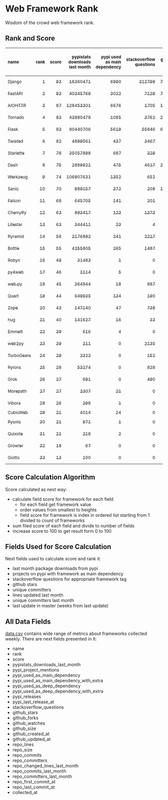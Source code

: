 # Web Framework Rank
Wisdom of the crowd web framework rank.

## Rank and Score
<sub>name</sub> | <sub>rank</sub> | <sub>score</sub> | <sub>pypistats downloads last month</sub> | <sub>pypi used as main dependency</sub> | <sub>stackoverflow questions</sub> | <sub>github stars</sub> | <sub>repo unique committers</sub> | <sub>repo changed lines last month</sub> | <sub>repo unique committers last month</sub> | <sub>repo last commit</sub>
:--- | ---: | ---: | ---: | ---: | ---: | ---: | ---: | ---: | ---: | ---:
[<sub>Django</sub>](https://github.com/django/django "first commit: 2005-07-13") | [<sub>1</sub>](# "  +0 last week") | [<sub>93</sub>](# "  -1 last week") | [<sub>18360471</sub>](# "  #7 in pypistats downloads last month +13.82% last week") | [<sub>6990</sub>](# "  #1 in pypi used as main dependency +0.32% last week") | [<sub>312799</sub>](# "  #1 in stackoverflow questions +0.02% last week") | [<sub>78226</sub>](# "  #1 in github stars +0.15% last week") | [<sub>3111</sub>](# "  #1 in repo unique committers +0.19% last week") | [<sub>2613</sub>](# "▼ #5 in repo changed lines last month -6.18% last week") | [<sub>33</sub>](# "  #1 in repo unique committers last month +0.0% last week") | [<sub>2024-07-26</sub>](# "▼ #5 in repo last commit 1 week ago")
[<sub>FastAPI</sub>](https://github.com/tiangolo/fastapi "first commit: 2018-12-05; uses: Starlette") | [<sub>2</sub>](# "  +0 last week") | [<sub>93</sub>](# "  +2 last week") | [<sub>40345769</sub>](# "  #5 in pypistats downloads last month +9.31% last week") | [<sub>3022</sub>](# "  #4 in pypi used as main dependency +0.9% last week") | [<sub>7129</sub>](# "  #3 in stackoverflow questions +0.37% last week") | [<sub>73900</sub>](# "  #2 in github stars +0.26% last week") | [<sub>666</sub>](# "  #4 in repo unique committers +0.15% last week") | [<sub>2849</sub>](# "  #3 in repo changed lines last month -0.31% last week") | [<sub>18</sub>](# "  #2 in repo unique committers last month +12.5% last week") | [<sub>2024-07-28</sub>](# "▲ #1 in repo last commit 0 weeks ago")
[<sub>AIOHTTP</sub>](https://github.com/aio-libs/aiohttp "first commit: 2013-10-01") | [<sub>3</sub>](# "  +0 last week") | [<sub>87</sub>](# "  -2 last week") | [<sub>128453301</sub>](# "  #1 in pypistats downloads last month +9.2% last week") | [<sub>6676</sub>](# "  #2 in pypi used as main dependency +0.45% last week") | [<sub>1705</sub>](# "  #9 in stackoverflow questions +0.41% last week") | [<sub>14837</sub>](# "  #7 in github stars +0.15% last week") | [<sub>755</sub>](# "  #3 in repo unique committers +0.0% last week") | [<sub>1302</sub>](# "▲ #9 in repo changed lines last month +70.2% last week") | [<sub>11</sub>](# "  #3 in repo unique committers last month +10.0% last week") | [<sub>2024-07-26</sub>](# "▼ #5 in repo last commit 1 week ago")
[<sub>Tornado</sub>](https://github.com/tornadoweb/tornado "first commit: 2009-09-09") | [<sub>4</sub>](# "  +0 last week") | [<sub>83</sub>](# "  +0 last week") | [<sub>43880478</sub>](# "  #4 in pypistats downloads last month +8.61% last week") | [<sub>1085</sub>](# "  #6 in pypi used as main dependency +0.09% last week") | [<sub>3762</sub>](# "  #5 in stackoverflow questions -0.05% last week") | [<sub>21632</sub>](# "  #4 in github stars +0.05% last week") | [<sub>459</sub>](# "  #6 in repo unique committers +0.0% last week") | [<sub>1445</sub>](# "▼ #8 in repo changed lines last month -12.21% last week") | [<sub>4</sub>](# "▲ #10 in repo unique committers last month +0.0% last week") | [<sub>2024-07-26</sub>](# "▼ #5 in repo last commit 1 week ago")
[<sub>Flask</sub>](https://github.com/pallets/flask "first commit: 2010-04-06; uses: Werkzeug") | [<sub>5</sub>](# "  +0 last week") | [<sub>83</sub>](# "  +0 last week") | [<sub>80440706</sub>](# "  #3 in pypistats downloads last month +8.24% last week") | [<sub>5619</sub>](# "  #3 in pypi used as main dependency +0.27% last week") | [<sub>55846</sub>](# "  #2 in stackoverflow questions +0.06% last week") | [<sub>67177</sub>](# "  #3 in github stars +0.1% last week") | [<sub>848</sub>](# "  #2 in repo unique committers +0.0% last week") | [<sub>332</sub>](# "▼ #14 in repo changed lines last month +0.0% last week") | [<sub>3</sub>](# "▲ #12 in repo unique committers last month +0.0% last week") | [<sub>2024-07-11</sub>](# "▼ #14 in repo last commit 3 weeks ago")
[<sub>Twisted</sub>](https://github.com/twisted/twisted "first commit: 2001-07-09") | [<sub>6</sub>](# "  +0 last week") | [<sub>82</sub>](# "  +0 last week") | [<sub>4899561</sub>](# "  #8 in pypistats downloads last month +14.41% last week") | [<sub>437</sub>](# "  #9 in pypi used as main dependency +0.0% last week") | [<sub>3467</sub>](# "  #6 in stackoverflow questions +0.0% last week") | [<sub>5502</sub>](# "  #15 in github stars +0.07% last week") | [<sub>321</sub>](# "  #9 in repo unique committers +0.0% last week") | [<sub>17252</sub>](# "  #1 in repo changed lines last month +217.25% last week") | [<sub>9</sub>](# "  #5 in repo unique committers last month +28.57% last week") | [<sub>2024-07-27</sub>](# "  #1 in repo last commit 1 week ago")
[<sub>Starlette</sub>](https://github.com/encode/starlette "first commit: 2018-06-25; used by: FastAPI") | [<sub>7</sub>](# "▲ +1 last week") | [<sub>78</sub>](# "▲ +2 last week") | [<sub>35057898</sub>](# "  #6 in pypistats downloads last month +11.34% last week") | [<sub>687</sub>](# "  #7 in pypi used as main dependency +0.29% last week") | [<sub>329</sub>](# "  #17 in stackoverflow questions +0.61% last week") | [<sub>9834</sub>](# "  #8 in github stars +0.21% last week") | [<sub>288</sub>](# "  #10 in repo unique committers +0.35% last week") | [<sub>438</sub>](# "▲ #12 in repo changed lines last month +584.38% last week") | [<sub>11</sub>](# "▲ #3 in repo unique committers last month +57.14% last week") | [<sub>2024-07-27</sub>](# "  #1 in repo last commit 1 week ago")
[<sub>Dash</sub>](https://github.com/plotly/dash "first commit: 2015-04-10") | [<sub>8</sub>](# "▼ -1 last week") | [<sub>75</sub>](# "▼ -3 last week") | [<sub>2889921</sub>](# "  #10 in pypistats downloads last month +8.32% last week") | [<sub>475</sub>](# "  #8 in pypi used as main dependency +1.06% last week") | [<sub>4617</sub>](# "  #4 in stackoverflow questions +0.0% last week") | [<sub>20952</sub>](# "  #5 in github stars +0.14% last week") | [<sub>196</sub>](# "  #15 in repo unique committers +0.0% last week") | [<sub>522</sub>](# "▼ #11 in repo changed lines last month -62.23% last week") | [<sub>3</sub>](# "▼ #12 in repo unique committers last month -40.0% last week") | [<sub>2024-07-24</sub>](# "▼ #5 in repo last commit 1 week ago")
[<sub>Werkzeug</sub>](https://github.com/pallets/werkzeug "first commit: 2007-05-04; used by: Flask and Quart") | [<sub>9</sub>](# "  +0 last week") | [<sub>74</sub>](# "  -1 last week") | [<sub>106907631</sub>](# "  #2 in pypistats downloads last month +9.01% last week") | [<sub>1352</sub>](# "  #5 in pypi used as main dependency +0.22% last week") | [<sub>652</sub>](# "  #15 in stackoverflow questions +0.15% last week") | [<sub>6598</sub>](# "  #12 in github stars +0.08% last week") | [<sub>504</sub>](# "  #5 in repo unique committers +0.0% last week") | [<sub>244</sub>](# "▼ #15 in repo changed lines last month +0.0% last week") | [<sub>4</sub>](# "▲ #10 in repo unique committers last month +0.0% last week") | [<sub>2024-07-14</sub>](# "▼ #13 in repo last commit 2 weeks ago")
[<sub>Sanic</sub>](https://github.com/sanic-org/sanic "first commit: 2016-05-26") | [<sub>10</sub>](# "  +0 last week") | [<sub>70</sub>](# "  -3 last week") | [<sub>989157</sub>](# "  #12 in pypistats downloads last month +14.19% last week") | [<sub>372</sub>](# "  #10 in pypi used as main dependency +0.0% last week") | [<sub>208</sub>](# "  #18 in stackoverflow questions +0.0% last week") | [<sub>17923</sub>](# "  #6 in github stars +0.11% last week") | [<sub>381</sub>](# "  #7 in repo unique committers +0.0% last week") | [<sub>3634</sub>](# "  #2 in repo changed lines last month -14.45% last week") | [<sub>2</sub>](# "▼ #15 in repo unique committers last month -60.0% last week") | [<sub>2024-06-30</sub>](# "  #15 in repo last commit 4 weeks ago")
[<sub>Falcon</sub>](https://github.com/falconry/falcon "first commit: 2012-12-06; used by: hug") | [<sub>11</sub>](# "  +0 last week") | [<sub>68</sub>](# "  +2 last week") | [<sub>645705</sub>](# "  #15 in pypistats downloads last month +10.2% last week") | [<sub>141</sub>](# "  #13 in pypi used as main dependency +0.0% last week") | [<sub>201</sub>](# "  #19 in stackoverflow questions +0.0% last week") | [<sub>9458</sub>](# "  #9 in github stars +0.07% last week") | [<sub>214</sub>](# "  #13 in repo unique committers +0.47% last week") | [<sub>1921</sub>](# "▲ #7 in repo changed lines last month +66.46% last week") | [<sub>5</sub>](# "▲ #8 in repo unique committers last month +25.0% last week") | [<sub>2024-07-25</sub>](# "▼ #5 in repo last commit 1 week ago")
[<sub>CherryPy</sub>](https://github.com/cherrypy/cherrypy "first commit: 2004-11-20") | [<sub>12</sub>](# "  +0 last week") | [<sub>63</sub>](# "  +0 last week") | [<sub>893417</sub>](# "  #13 in pypistats downloads last month +4.89% last week") | [<sub>123</sub>](# "  #15 in pypi used as main dependency +0.0% last week") | [<sub>1373</sub>](# "  #11 in stackoverflow questions +0.07% last week") | [<sub>1815</sub>](# "  #21 in github stars +0.06% last week") | [<sub>152</sub>](# "  #17 in repo unique committers +0.0% last week") | [<sub>2683</sub>](# "▲ #4 in repo changed lines last month +0.0% last week") | [<sub>5</sub>](# "  #8 in repo unique committers last month +0.0% last week") | [<sub>2024-07-02</sub>](# "  #15 in repo last commit 4 weeks ago")
[<sub>Litestar</sub>](https://github.com/litestar-org/litestar "first commit: 2021-12-06") | [<sub>13</sub>](# "  +0 last week") | [<sub>63</sub>](# "  +2 last week") | [<sub>344411</sub>](# "▼ #17 in pypistats downloads last month +3.93% last week") | [<sub>23</sub>](# "  #18 in pypi used as main dependency +0.0% last week") | [<sub>4</sub>](# "  #23 in stackoverflow questions +33.33% last week") | [<sub>5184</sub>](# "  #16 in github stars +0.41% last week") | [<sub>212</sub>](# "  #14 in repo unique committers +0.0% last week") | [<sub>579</sub>](# "▲ #10 in repo changed lines last month +18.16% last week") | [<sub>9</sub>](# "▼ #5 in repo unique committers last month +0.0% last week") | [<sub>2024-07-27</sub>](# "▲ #1 in repo last commit 1 week ago")
[<sub>Pyramid</sub>](https://github.com/Pylons/pyramid "first commit: 2008-07-04; used by: CubicWeb") | [<sub>14</sub>](# "  +0 last week") | [<sub>56</sub>](# "  +0 last week") | [<sub>2176892</sub>](# "  #11 in pypistats downloads last month +7.15% last week") | [<sub>241</sub>](# "  #12 in pypi used as main dependency +0.0% last week") | [<sub>2217</sub>](# "  #7 in stackoverflow questions +0.0% last week") | [<sub>3927</sub>](# "  #18 in github stars +0.1% last week") | [<sub>367</sub>](# "  #8 in repo unique committers +0.0% last week") | [<sub>0</sub>](# "  #17 in repo changed lines last month +100% last week") | [<sub>0</sub>](# "  #17 in repo unique committers last month +100% last week") | [<sub>2024-06-10</sub>](# "  #17 in repo last commit 7 weeks ago")
[<sub>Bottle</sub>](https://github.com/bottlepy/bottle "first commit: 2009-06-30") | [<sub>15</sub>](# "  +0 last week") | [<sub>55</sub>](# "  +0 last week") | [<sub>4255805</sub>](# "  #9 in pypistats downloads last month +14.6% last week") | [<sub>265</sub>](# "  #11 in pypi used as main dependency +0.0% last week") | [<sub>1487</sub>](# "  #10 in stackoverflow questions +0.0% last week") | [<sub>8343</sub>](# "  #10 in github stars +0.01% last week") | [<sub>232</sub>](# "  #12 in repo unique committers +0.0% last week") | [<sub>0</sub>](# "  #17 in repo changed lines last month +100% last week") | [<sub>0</sub>](# "  #17 in repo unique committers last month +100% last week") | [<sub>2024-01-03</sub>](# "  #25 in repo last commit 30 weeks ago")
[<sub>Robyn</sub>](https://github.com/sansyrox/robyn "first commit: 2021-05-22") | [<sub>16</sub>](# "  +0 last week") | [<sub>49</sub>](# "  -1 last week") | [<sub>31483</sub>](# "  #21 in pypistats downloads last month +75.3% last week") | [<sub>1</sub>](# "  #25 in pypi used as main dependency +0.0% last week") | [<sub>0</sub>](# "  #24 in stackoverflow questions +100% last week") | [<sub>4019</sub>](# "  #17 in github stars +1.75% last week") | [<sub>69</sub>](# "  #22 in repo unique committers +0.0% last week") | [<sub>357</sub>](# "▼ #13 in repo changed lines last month -7.03% last week") | [<sub>6</sub>](# "▼ #7 in repo unique committers last month -14.29% last week") | [<sub>2024-07-25</sub>](# "▼ #5 in repo last commit 1 week ago")
[<sub>py4web</sub>](https://github.com/web2py/py4web "first commit: 2019-03-25") | [<sub>17</sub>](# "  +0 last week") | [<sub>46</sub>](# "  +1 last week") | [<sub>2114</sub>](# "  #25 in pypistats downloads last month +16.47% last week") | [<sub>5</sub>](# "  #22 in pypi used as main dependency +0.0% last week") | [<sub>0</sub>](# "  #24 in stackoverflow questions +100% last week") | [<sub>241</sub>](# "  #27 in github stars +0.42% last week") | [<sub>73</sub>](# "  #21 in repo unique committers +0.0% last week") | [<sub>2398</sub>](# "  #6 in repo changed lines last month +9.4% last week") | [<sub>3</sub>](# "▲ #12 in repo unique committers last month +50.0% last week") | [<sub>2024-07-25</sub>](# "▼ #5 in repo last commit 1 week ago")
[<sub>web.py</sub>](https://github.com/webpy/webpy "first commit: 1970-01-01") | [<sub>18</sub>](# "  +0 last week") | [<sub>45</sub>](# "  +0 last week") | [<sub>364844</sub>](# "▲ #16 in pypistats downloads last month +73.39% last week") | [<sub>18</sub>](# "  #20 in pypi used as main dependency +0.0% last week") | [<sub>887</sub>](# "  #12 in stackoverflow questions +0.0% last week") | [<sub>5885</sub>](# "  #13 in github stars +0.03% last week") | [<sub>97</sub>](# "  #20 in repo unique committers +0.0% last week") | [<sub>0</sub>](# "  #17 in repo changed lines last month +100% last week") | [<sub>0</sub>](# "  #17 in repo unique committers last month +100% last week") | [<sub>2024-04-30</sub>](# "  #22 in repo last commit 13 weeks ago")
[<sub>Quart</sub>](https://github.com/pallets/quart "first commit: 2017-05-14; uses: Werkzeug") | [<sub>19</sub>](# "  +0 last week") | [<sub>44</sub>](# "  +0 last week") | [<sub>649935</sub>](# "  #14 in pypistats downloads last month +7.47% last week") | [<sub>134</sub>](# "  #14 in pypi used as main dependency +1.52% last week") | [<sub>190</sub>](# "  #20 in stackoverflow questions +0.0% last week") | [<sub>2799</sub>](# "  #19 in github stars +0.5% last week") | [<sub>105</sub>](# "  #19 in repo unique committers +0.0% last week") | [<sub>0</sub>](# "  #17 in repo changed lines last month +100% last week") | [<sub>0</sub>](# "  #17 in repo unique committers last month +100% last week") | [<sub>2024-05-19</sub>](# "  #19 in repo last commit 10 weeks ago")
[<sub>Zope</sub>](https://github.com/zopefoundation/Zope "first commit: 1996-06-17") | [<sub>20</sub>](# "  +0 last week") | [<sub>43</sub>](# "  +0 last week") | [<sub>147140</sub>](# "▲ #18 in pypistats downloads last month +89.45% last week") | [<sub>47</sub>](# "  #16 in pypi used as main dependency +0.0% last week") | [<sub>738</sub>](# "  #14 in stackoverflow questions +0.0% last week") | [<sub>351</sub>](# "  #26 in github stars +0.29% last week") | [<sub>177</sub>](# "  #16 in repo unique committers +0.0% last week") | [<sub>0</sub>](# "  #17 in repo changed lines last month +100% last week") | [<sub>0</sub>](# "  #17 in repo unique committers last month +100% last week") | [<sub>2024-06-12</sub>](# "  #17 in repo last commit 7 weeks ago")
[<sub>hug</sub>](https://github.com/hugapi/hug "first commit: 2015-07-17; uses: Falcon") | [<sub>21</sub>](# "  +0 last week") | [<sub>40</sub>](# "  +0 last week") | [<sub>141627</sub>](# "▼ #19 in pypistats downloads last month +22.73% last week") | [<sub>16</sub>](# "  #21 in pypi used as main dependency +0.0% last week") | [<sub>33</sub>](# "  #22 in stackoverflow questions +0.0% last week") | [<sub>6856</sub>](# "  #11 in github stars +0.01% last week") | [<sub>125</sub>](# "  #18 in repo unique committers +0.0% last week") | [<sub>0</sub>](# "  #17 in repo changed lines last month +100% last week") | [<sub>0</sub>](# "  #17 in repo unique committers last month +100% last week") | [<sub>2023-06-30</sub>](# "  #26 in repo last commit 57 weeks ago")
[<sub>Emmett</sub>](https://github.com/emmett-framework/emmett "first commit: 2014-10-22") | [<sub>22</sub>](# "▲ +1 last week") | [<sub>39</sub>](# "▲ +2 last week") | [<sub>616</sub>](# "▼ #28 in pypistats downloads last month -11.37% last week") | [<sub>4</sub>](# "  #23 in pypi used as main dependency +0.0% last week") | [<sub>0</sub>](# "  #24 in stackoverflow questions +100% last week") | [<sub>1033</sub>](# "  #22 in github stars -0.1% last week") | [<sub>26</sub>](# "  #28 in repo unique committers +0.0% last week") | [<sub>70</sub>](# "  #16 in repo changed lines last month +105.88% last week") | [<sub>2</sub>](# "▲ #15 in repo unique committers last month +100.0% last week") | [<sub>2024-07-24</sub>](# "▲ #5 in repo last commit 1 week ago")
[<sub>web2py</sub>](https://github.com/web2py/web2py "first commit: 2011-11-23") | [<sub>23</sub>](# "▼ -1 last week") | [<sub>39</sub>](# "▼ +0 last week") | [<sub>211</sub>](# "  #31 in pypistats downloads last month +12.23% last week") | [<sub>0</sub>](# "  #28 in pypi used as main dependency +100% last week") | [<sub>2135</sub>](# "  #8 in stackoverflow questions -0.05% last week") | [<sub>2099</sub>](# "  #20 in github stars +0.0% last week") | [<sub>276</sub>](# "  #11 in repo unique committers +0.0% last week") | [<sub>0</sub>](# "  #17 in repo changed lines last month +100% last week") | [<sub>0</sub>](# "  #17 in repo unique committers last month +100% last week") | [<sub>2024-05-18</sub>](# "  #19 in repo last commit 11 weeks ago")
[<sub>TurboGears</sub>](https://github.com/TurboGears/tg2 "first commit: 2007-06-27") | [<sub>24</sub>](# "  +0 last week") | [<sub>29</sub>](# "  +0 last week") | [<sub>2322</sub>](# "▲ #23 in pypistats downloads last month +2.61% last week") | [<sub>0</sub>](# "  #28 in pypi used as main dependency +100% last week") | [<sub>152</sub>](# "  #21 in stackoverflow questions +0.0% last week") | [<sub>801</sub>](# "  #23 in github stars +0.0% last week") | [<sub>38</sub>](# "  #24 in repo unique committers +0.0% last week") | [<sub>0</sub>](# "  #17 in repo changed lines last month +100% last week") | [<sub>0</sub>](# "  #17 in repo unique committers last month +100% last week") | [<sub>2024-03-25</sub>](# "  #23 in repo last commit 18 weeks ago")
[<sub>Pylons</sub>](https://github.com/Pylons/pylons "first commit: 2006-02-18") | [<sub>25</sub>](# "  +0 last week") | [<sub>28</sub>](# "  +0 last week") | [<sub>53274</sub>](# "  #20 in pypistats downloads last month +27.95% last week") | [<sub>0</sub>](# "  #28 in pypi used as main dependency +100% last week") | [<sub>828</sub>](# "  #13 in stackoverflow questions +0.0% last week") | [<sub>231</sub>](# "  #28 in github stars +0.0% last week") | [<sub>36</sub>](# "  #25 in repo unique committers +0.0% last week") | [<sub>0</sub>](# "  #17 in repo changed lines last month +100% last week") | [<sub>0</sub>](# "  #17 in repo unique committers last month +100% last week") | [<sub>2018-01-12</sub>](# "  #31 in repo last commit 342 weeks ago")
[<sub>Grok</sub>](https://github.com/zopefoundation/grok "first commit: 2006-10-14") | [<sub>26</sub>](# "▲ +1 last week") | [<sub>27</sub>](# "▲ +0 last week") | [<sub>691</sub>](# "▲ #27 in pypistats downloads last month +9.16% last week") | [<sub>0</sub>](# "  #28 in pypi used as main dependency +100% last week") | [<sub>490</sub>](# "  #16 in stackoverflow questions +0.2% last week") | [<sub>26</sub>](# "  #32 in github stars +0.0% last week") | [<sub>45</sub>](# "  #23 in repo unique committers +0.0% last week") | [<sub>0</sub>](# "  #17 in repo changed lines last month +100% last week") | [<sub>0</sub>](# "  #17 in repo unique committers last month +100% last week") | [<sub>2024-05-08</sub>](# "  #21 in repo last commit 12 weeks ago")
[<sub>Morepath</sub>](https://github.com/morepath/morepath "first commit: 2013-07-17") | [<sub>27</sub>](# "▼ -1 last week") | [<sub>27</sub>](# "▼ -1 last week") | [<sub>2307</sub>](# "▼ #24 in pypistats downloads last month -17.61% last week") | [<sub>21</sub>](# "  #19 in pypi used as main dependency +0.0% last week") | [<sub>0</sub>](# "  #24 in stackoverflow questions +100% last week") | [<sub>395</sub>](# "  #25 in github stars +0.25% last week") | [<sub>28</sub>](# "  #26 in repo unique committers +0.0% last week") | [<sub>0</sub>](# "  #17 in repo changed lines last month +100% last week") | [<sub>0</sub>](# "  #17 in repo unique committers last month +100% last week") | [<sub>2022-05-29</sub>](# "  #27 in repo last commit 113 weeks ago")
[<sub>Vibora</sub>](https://github.com/vibora-io/vibora "first commit: 2018-06-13") | [<sub>28</sub>](# "  +0 last week") | [<sub>26</sub>](# "  +0 last week") | [<sub>298</sub>](# "  #29 in pypistats downloads last month -3.56% last week") | [<sub>1</sub>](# "  #25 in pypi used as main dependency +0.0% last week") | [<sub>0</sub>](# "  #24 in stackoverflow questions +100% last week") | [<sub>5672</sub>](# "  #14 in github stars +0.02% last week") | [<sub>27</sub>](# "  #27 in repo unique committers +0.0% last week") | [<sub>0</sub>](# "  #17 in repo changed lines last month +100% last week") | [<sub>0</sub>](# "  #17 in repo unique committers last month +100% last week") | [<sub>2019-02-11</sub>](# "  #30 in repo last commit 285 weeks ago")
[<sub>CubicWeb</sub>](https://forge.extranet.logilab.fr/cubicweb/cubicweb "uses: Pyramid") | [<sub>29</sub>](# "  +0 last week") | [<sub>21</sub>](# "  +0 last week") | [<sub>4014</sub>](# "  #22 in pypistats downloads last month +11.56% last week") | [<sub>24</sub>](# "  #17 in pypi used as main dependency +0.0% last week") | [<sub>0</sub>](# "  #24 in stackoverflow questions +100% last week") | [<sub>0</sub>](# "  #33 in github stars +100% last week") | [<sub>0</sub>](# "  #33 in repo unique committers +100% last week") | [<sub>0</sub>](# "  #17 in repo changed lines last month +100% last week") | [<sub>0</sub>](# "  #17 in repo unique committers last month +100% last week") | [<sub></sub>](# "  #32 in repo last commit")
[<sub>Pycnic</sub>](https://github.com/nullism/pycnic "first commit: 2015-11-04") | [<sub>30</sub>](# "  +0 last week") | [<sub>21</sub>](# "  +0 last week") | [<sub>971</sub>](# "  #26 in pypistats downloads last month +4.75% last week") | [<sub>1</sub>](# "  #25 in pypi used as main dependency +0.0% last week") | [<sub>0</sub>](# "  #24 in stackoverflow questions +100% last week") | [<sub>159</sub>](# "  #29 in github stars +0.0% last week") | [<sub>11</sub>](# "  #29 in repo unique committers +0.0% last week") | [<sub>0</sub>](# "  #17 in repo changed lines last month +100% last week") | [<sub>0</sub>](# "  #17 in repo unique committers last month +100% last week") | [<sub>2022-04-05</sub>](# "  #28 in repo last commit 121 weeks ago")
[<sub>Quixote</sub>](https://github.com/nascheme/quixote "first commit: 2006-03-16") | [<sub>31</sub>](# "  +0 last week") | [<sub>21</sub>](# "  +0 last week") | [<sub>218</sub>](# "  #30 in pypistats downloads last month -1.36% last week") | [<sub>2</sub>](# "  #24 in pypi used as main dependency +0.0% last week") | [<sub>0</sub>](# "  #24 in stackoverflow questions +100% last week") | [<sub>82</sub>](# "  #30 in github stars +0.0% last week") | [<sub>6</sub>](# "  #30 in repo unique committers +0.0% last week") | [<sub>0</sub>](# "  #17 in repo changed lines last month +100% last week") | [<sub>0</sub>](# "  #17 in repo unique committers last month +100% last week") | [<sub>2024-03-01</sub>](# "  #24 in repo last commit 22 weeks ago")
[<sub>Growler</sub>](https://github.com/pyGrowler/Growler "first commit: 2014-08-17") | [<sub>32</sub>](# "  +0 last week") | [<sub>18</sub>](# "  +0 last week") | [<sub>67</sub>](# "  #33 in pypistats downloads last month +8.06% last week") | [<sub>0</sub>](# "  #28 in pypi used as main dependency +100% last week") | [<sub>0</sub>](# "  #24 in stackoverflow questions +100% last week") | [<sub>687</sub>](# "  #24 in github stars +0.15% last week") | [<sub>6</sub>](# "  #30 in repo unique committers +0.0% last week") | [<sub>0</sub>](# "  #17 in repo changed lines last month +100% last week") | [<sub>0</sub>](# "  #17 in repo unique committers last month +100% last week") | [<sub>2020-03-08</sub>](# "  #29 in repo last commit 229 weeks ago")
[<sub>Giotto</sub>](https://github.com/priestc/giotto "first commit: 2012-02-26") | [<sub>33</sub>](# "  +0 last week") | [<sub>13</sub>](# "  +0 last week") | [<sub>100</sub>](# "  #32 in pypistats downloads last month +29.87% last week") | [<sub>0</sub>](# "  #28 in pypi used as main dependency +100% last week") | [<sub>0</sub>](# "  #24 in stackoverflow questions +100% last week") | [<sub>59</sub>](# "  #31 in github stars +0.0% last week") | [<sub>3</sub>](# "  #32 in repo unique committers +0.0% last week") | [<sub>0</sub>](# "  #17 in repo changed lines last month +100% last week") | [<sub>0</sub>](# "  #17 in repo unique committers last month +100% last week") | [<sub>2013-10-07</sub>](# "  #32 in repo last commit 564 weeks ago")

## Score Calculation Algorithm
Score calculated as next way:
- calculate field score for framework for each field
  - for each field get framework value
  - order values from smallest to heights
  - field score for framework is index in ordered list starting from 1 divided to count of frameworks
- sum filed score of each field and divide to number of fields
- increase score to 100 to get result form 0 to 100

## Fields Used for Score Calculation
Next fields used to calculate score and rank it:
- last month package downloads from pypi
- projects on pypi with framework as main dependency
- stackoverflow questions for appropriate framework tag
- github stars
- unique committers
- lines updated last month
- unique committers last month
- last update in master (weeks from last update)

## All Data Fields
[data.csv](data.csv) contains wide range of metrics about frameworks collected weekly.
There are next fields presented in it: 

- name
- rank
- score
- pypistats_downloads_last_month
- pypi_project_mentions
- pypi_used_as_main_dependency
- pypi_used_as_main_dependency_with_extra
- pypi_used_as_deep_dependency
- pypi_used_as_deep_dependency_with_extra
- pypi_releases
- pypi_last_release_at
- stackoverflow_questions
- github_stars
- github_forks
- github_watches
- github_size
- github_created_at
- github_updated_at
- repo_lines
- repo_size
- repo_commits
- repo_committers
- repo_changed_lines_last_month
- repo_commits_last_month
- repo_committers_last_month
- repo_first_commit_at
- repo_last_commit_at
- collected_at
